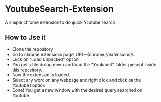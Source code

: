 # YoutubeSearch-Extension
A simple chrome extension to do quick Youtube search

## How to Use it
* Clone the repository
* Go to chrome extensions page! URL--(chrome://extensions/).
* Click on "Load Unpacked" option
* You get a file dialog menu and load the "Youtubeit" folder present inside this repository.
* Now the extension is loaded.
* Select any word on any webpage and right click and click on the Youtubeit option
* Done! You get a new window with the desired query searched on Youtube
